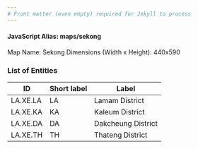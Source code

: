 ```yaml
---
# Front matter (even empty) required for Jekyll to process
---
```


#### JavaScript Alias: maps/sekong

Map Name: Sekong
Dimensions (Width x Height): 440x590

### List of Entities

ID | Short label | Label
---|---|---|
LA.XE.LA|LA|Lamam District
LA.XE.KA|KA|Kaleum District
LA.XE.DA|DA|Dakcheung District
LA.XE.TH|TH|Thateng District